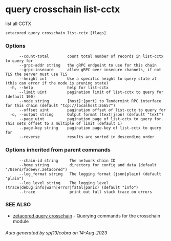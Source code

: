 # query crosschain list-cctx

list all CCTX

```
zetacored query crosschain list-cctx [flags]
```

### Options

```
      --count-total        count total number of records in list-cctx to query for
      --grpc-addr string   the gRPC endpoint to use for this chain
      --grpc-insecure      allow gRPC over insecure channels, if not TLS the server must use TLS
      --height int         Use a specific height to query state at (this can error if the node is pruning state)
  -h, --help               help for list-cctx
      --limit uint         pagination limit of list-cctx to query for (default 100)
      --node string        [host]:[port] to Tendermint RPC interface for this chain (default "tcp://localhost:26657")
      --offset uint        pagination offset of list-cctx to query for
  -o, --output string      Output format (text|json) (default "text")
      --page uint          pagination page of list-cctx to query for. This sets offset to a multiple of limit (default 1)
      --page-key string    pagination page-key of list-cctx to query for
      --reverse            results are sorted in descending order
```

### Options inherited from parent commands

```
      --chain-id string     The network chain ID
      --home string         directory for config and data (default "/Users/fadeev/.zetacored")
      --log_format string   The logging format (json|plain) (default "plain")
      --log_level string    The logging level (trace|debug|info|warn|error|fatal|panic) (default "info")
      --trace               print out full stack trace on errors
```

### SEE ALSO

* [zetacored query crosschain](zetacored_query_crosschain.md)	 - Querying commands for the crosschain module

###### Auto generated by spf13/cobra on 14-Aug-2023
